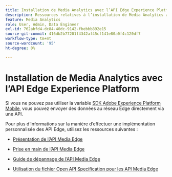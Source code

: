 ```yaml
---
title: Installation de Media Analytics avec l’API Edge Experience Platform
description: Ressources relatives à l’installation de Media Analytics avec l’API Edge Experience Platform.
feature: Media Analytics
role: User, Admin, Data Engineer
exl-id: 762abfd4-dc84-40dc-9142-fbebbb892e15
source-git-commit: 416db2b77201f4342af45cf141e80a0f4c120df7
workflow-type: tm+mt
source-wordcount: '95'
ht-degree: 0%

---
```


# Installation de Media Analytics avec l’API Edge Experience Platform

Si vous ne pouvez pas utiliser la variable [SDK Adobe Experience Platform Mobile](/help/implementation/edge/implementation-edge.md), vous pouvez envoyer des données au réseau Edge directement via une API.

Pour plus d’informations sur la manière d’effectuer une implémentation personnalisée des API Edge, utilisez les ressources suivantes :

* [Présentation de l’API Media Edge](https://developer.adobe.com/cja-apis/docs/endpoints/media-edge/)

* [Prise en main de l’API Media Edge](https://developer.adobe.com/cja-apis/docs/endpoints/media-edge/getting-started/)

* [Guide de dépannage de l’API Media Edge](https://developer.adobe.com/cja-apis/docs/endpoints/media-edge/troubleshooting/)

* [Utilisation du fichier Open API Specification pour les API Media Edge](https://developer.adobe.com/cja-apis/docs/endpoints/media-edge/swagger/)
